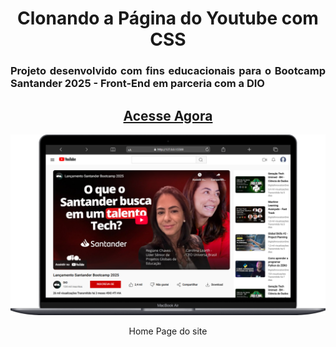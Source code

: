 <div align = "center">
<h1> Clonando a Página do Youtube com CSS </h1>
</div>
<div align = "justify">
<h3> Projeto desenvolvido com fins educacionais para o Bootcamp Santander 2025 - Front-End em parceria com a DIO </h3>
</div>

<div align = "center">
<h2><a href="https://clone-pagina-youtube.vercel.app/" target="_blank"> Acesse Agora </a></h2>

<p> </p>

<p> <img src="https://github.com/Alxcostta/clone-pagina-YouTube/blob/main/assets/images/Macbook-Air-127.0.0.1.png" alt="Home Page do site versão desktop"> </p>
<p> Home Page do site <p>

